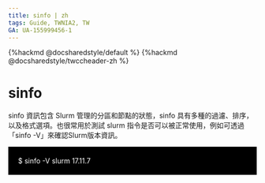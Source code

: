 ```yaml
---
title: sinfo | zh
tags: Guide, TWNIA2, TW
GA: UA-155999456-1
---
```


{%hackmd @docsharedstyle/default %}
{%hackmd @docsharedstyle/twccheader-zh %}

# sinfo

sinfo 資訊包含 Slurm 管理的分區和節點的狀態，sinfo 具有多種的過濾、排序，以及格式選項。也很常用於測試 slurm 指令是否可以被正常使用，例如可透過「sinfo -V」來確認Slurm版本資訊。

<div style="background-color:black;color:white;padding:20px;">
$ sinfo -V
slurm 17.11.7

</div>